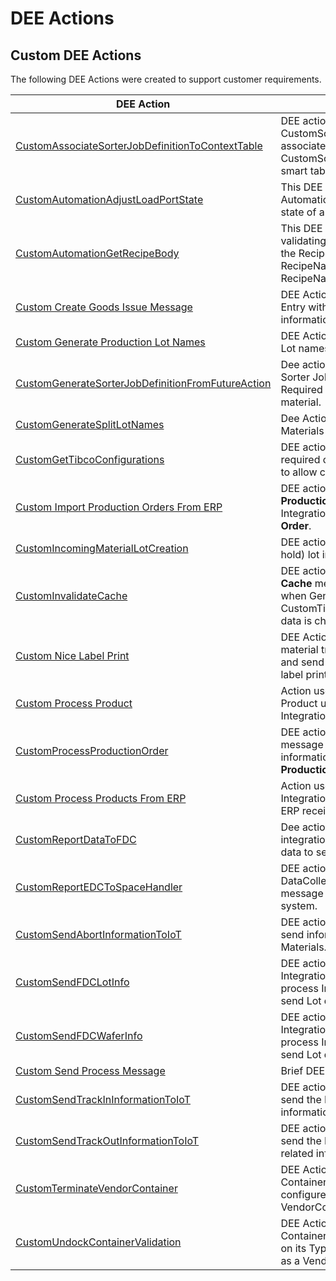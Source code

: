 # DEE Actions

## Custom DEE Actions

The following DEE Actions were created to support customer requirements.

| DEE Action                     | Description       |
| ------                    | ------            |
| [CustomAssociateSorterJobDefinitionToContextTable](/cmf.custom.help/techspec>artifacts>deeactions>CustomAssociateSorterJobDefinitionToContextTable) | DEE action to create CustomSorterJobDefinition and associate to the context on CustomSorterJobDefinitionContext smart table. |
| [CustomAutomationAdjustLoadPortState](/cmf.custom.help/techspec>artifacts>deeactions>CustomAutomationAdjustLoadPortState) | This DEE Action is triggered by IoT Automation in order to adjust the state of a Load Port. |
| [CustomAutomationGetRecipeBody](/cmf.custom.help/techspec>artifacts>deeactions>CustomAutomationGetRecipeBody) | This DEE is responsible for validating the Recipe and return the RecipeBody, the RecipeNameOnEquipment and RecipeName of a given Recipe. |
| [Custom Create Goods Issue Message](/cmf.custom.help/techspec>artifacts>deeactions>CustomCreateGoodsIssueMessage) | DEE Action to create an Integration Entry with Goods Issue information. |
| [Custom Generate Production Lot Names](/cmf.custom.help/techspec>artifacts>deeactions>CustomGenerateProductionLotNames) | DEE Action used to generate new Lot names. |
| [CustomGenerateSorterJobDefinitionFromFutureAction](/cmf.custom.help/techspec>artifacts>deeactions>CustomGenerateSorterJobDefinitionFromFutureAction) | Dee action to Generate a Custom Sorter Job Definition if exists a Required Future Action for a given material. |
| [CustomGenerateSplitLotNames](/cmf.custom.help/techspec>artifacts>deeactions>CustomGenerateSplitLotNames) | Dee Action used to generate Materials name for split lots. |
| [CustomGetTibcoConfigurations](/cmf.custom.help/techspec>artifacts>deeactions>CustomGetTibcoConfigurations) | DEE action that retrieves the required configurations from MES to allow connecting to TibcoEMS. |
| [Custom Import Production Orders From ERP](/cmf.custom.help/techspec>artifacts>deeactions>CustomImportProductionOrdersFromERP) | DEE action to receive a list of **Production Orders** and create a Integration Entry per **Production Order**. |
| [CustomIncomingMaterialLotCreation](/cmf.custom.help/techspec>artifacts>deeactions>CustomIncomingMaterialLotCreation) | DEE action to create or update (on hold) lot incoming from ERP. |
| [CustomInvalidateCache](/cmf.custom.help/techspec>artifacts>deeactions>CustomInvalidateCache) | DEE action to publish an **Invalidate Cache** message to Message Bus when Generic Table CustomTibcoEMSGatewayResolver data is changed.. |
| [Custom Nice Label Print](/cmf.custom.help/techspec>artifacts>deeactions>CustomNiceLabelPrint) | DEE Action to be triggered on material track out to send retrive and send information for the nice label printing. |
| [Custom Process Product](/cmf.custom.help/techspec>artifacts>deeactions>CustomProcessProduct) | Action used to create or update Product using body message of an Integration Entry. |
| [CustomProcessProductionOrder](/cmf.custom.help/techspec>artifacts>deeactions>CustomProcessProductionOrder) | DEE action to receive a xml message with the needed information to create or update a **Production Order**. |
| [Custom Process Products From ERP](/cmf.custom.help/techspec>artifacts>deeactions>CustomProcessProductsFromERP) | Action used to create an Integration Entry per Product using ERP received message. |
| [CustomReportDataToFDC](/cmf.custom.help/techspec>artifacts>deeactions>CustomReportDataToFDC) | Dee action is triggered to create an integration entry with the material data to send to FDC. |
| [CustomReportEDCToSpaceHandler](/cmf.custom.help/techspec>artifacts>deeactions>CustomReportEDCToSpaceHandler) | DEE action to validate DataCollection and create a XML message to be sent to Space system. |
| [CustomSendAbortInformationToIoT](/cmf.custom.help/techspec>artifacts>deeactions>CustomSendAbortInformationToIoT) | DEE action to Trigger IoT call to send information about Aborted Materials. |
| [CustomSendFDCLotInfo](/cmf.custom.help/techspec>artifacts>deeactions>CustomSendFDCLotInfo) | DEE action to be triggered by the Integration Entry Handler to process Integration Entries and send Lot data to Onto FDC. |
| [CustomSendFDCWaferInfo](/cmf.custom.help/techspec>artifacts>deeactions>CustomSendFDCWaferInfo) | DEE action to be triggered by the Integration Entry Handler to process Integration Entries and send Lot data to Onto FDC. |
| [Custom Send Process Message](/cmf.custom.help/techspec>artifacts>deeactions>CustomSendProcessMessage) | Brief DEE Action description |
| [CustomSendTrackInInformationToIoT](/cmf.custom.help/techspec>artifacts>deeactions>CustomSendTrackInInformationToIoT) | DEE action to Trigger IoT call to send the Materials TrackIn related information. |
| [CustomSendTrackOutInformationToIoT](/cmf.custom.help/techspec>artifacts>deeactions>CustomSendTrackOutInformationToIoT) | DEE action to Trigger IoT call to send the Materials Track Out related information. |
| [CustomTerminateVendorContainer](/cmf.custom.help/techspec>artifacts>deeactions>CustomTerminateVendorContainer) | DEE Action used to terminate a Container from a specific type configured as a VendorContainerType. |
| [CustomUndockContainerValidation](/cmf.custom.help/techspec>artifacts>deeactions>CustomUndockContainerValidation) | DEE Action used to validate if a Container can be undocked based on its Type being or not configured as a VendorContainerType. |


